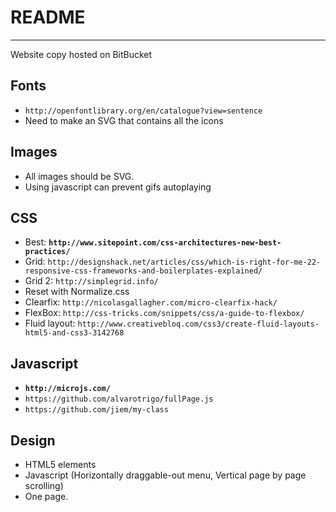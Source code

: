 # README #
-------------------------------------------------------------------------------

Website copy hosted on BitBucket

## Fonts ##

* ```http://openfontlibrary.org/en/catalogue?view=sentence```
* Need to make an SVG that contains all the icons

## Images ##

* All images should be SVG.
* Using javascript can prevent gifs autoplaying

## CSS ##

* Best: **```http://www.sitepoint.com/css-architectures-new-best-practices/```**
* Grid: ```http://designshack.net/articles/css/which-is-right-for-me-22-responsive-css-frameworks-and-boilerplates-explained/```
* Grid 2: ```http://simplegrid.info/```
* Reset with Normalize.css
* Clearfix: ```http://nicolasgallagher.com/micro-clearfix-hack/```
* FlexBox: ```http://css-tricks.com/snippets/css/a-guide-to-flexbox/```
* Fluid layout: ```http://www.creativebloq.com/css3/create-fluid-layouts-html5-and-css3-3142768```

## Javascript ##

* **```http://microjs.com/```**
* ```https://github.com/alvarotrigo/fullPage.js```
* ```https://github.com/jiem/my-class```

## Design ##

* HTML5 elements
* Javascript (Horizontally draggable-out menu, Vertical page by page scrolling)
* One page.